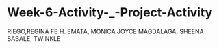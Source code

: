 # Week-6-Activity-_-Project-Activity
RIEGO,REGINA FE H.
EMATA, MONICA JOYCE
MAGDALAGA, SHEENA
SABALE, TWINKLE
